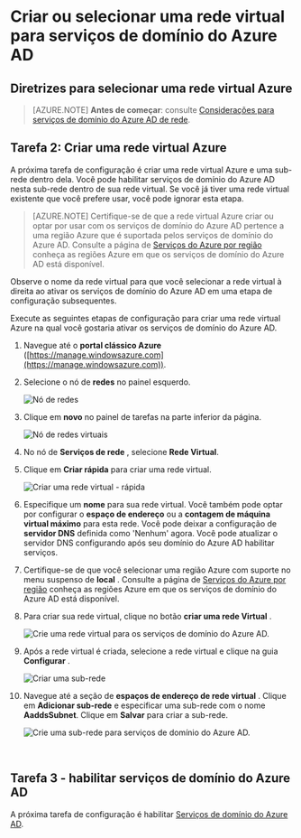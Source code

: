 <properties
    pageTitle="Serviços de domínio do Azure AD: Criar ou selecionar uma rede virtual | Microsoft Azure"
    description="Introdução ao Azure Active Directory Domain Services"
    services="active-directory-ds"
    documentationCenter=""
    authors="mahesh-unnikrishnan"
    manager="stevenpo"
    editor="curtand"/>

<tags
    ms.service="active-directory-ds"
    ms.workload="identity"
    ms.tgt_pltfrm="na"
    ms.devlang="na"
    ms.topic="get-started-article"
    ms.date="10/03/2016"
    ms.author="maheshu"/>

# <a name="create-or-select-a-virtual-network-for-azure-ad-domain-services"></a>Criar ou selecionar uma rede virtual para serviços de domínio do Azure AD

## <a name="guidelines-to-select-an-azure-virtual-network"></a>Diretrizes para selecionar uma rede virtual Azure
> [AZURE.NOTE] **Antes de começar**: consulte [Considerações para serviços de domínio do Azure AD de rede](active-directory-ds-networking.md).


## <a name="task-2-create-an-azure-virtual-network"></a>Tarefa 2: Criar uma rede virtual Azure
A próxima tarefa de configuração é criar uma rede virtual Azure e uma sub-rede dentro dela. Você pode habilitar serviços de domínio do Azure AD nesta sub-rede dentro de sua rede virtual. Se você já tiver uma rede virtual existente que você prefere usar, você pode ignorar esta etapa.

> [AZURE.NOTE] Certifique-se de que a rede virtual Azure criar ou optar por usar com os serviços de domínio do Azure AD pertence a uma região Azure que é suportada pelos serviços de domínio do Azure AD. Consulte a página de [Serviços do Azure por região](https://azure.microsoft.com/regions/#services/) conheça as regiões Azure em que os serviços de domínio do Azure AD está disponível.

Observe o nome da rede virtual para que você selecionar a rede virtual à direita ao ativar os serviços de domínio do Azure AD em uma etapa de configuração subsequentes.

Execute as seguintes etapas de configuração para criar uma rede virtual Azure na qual você gostaria ativar os serviços de domínio do Azure AD.

1. Navegue até o **portal clássico Azure** ([https://manage.windowsazure.com](https://manage.windowsazure.com)).

2. Selecione o nó de **redes** no painel esquerdo.

    ![Nó de redes](./media/active-directory-domain-services-getting-started/networks-node.png)

3. Clique em **novo** no painel de tarefas na parte inferior da página.

    ![Nó de redes virtuais](./media/active-directory-domain-services-getting-started/virtual-networks.png)

4. No nó de **Serviços de rede** , selecione **Rede Virtual**.

5. Clique em **Criar rápida** para criar uma rede virtual.

    ![Criar uma rede virtual - rápida](./media/active-directory-domain-services-getting-started/virtual-network-quickcreate.png)

6. Especifique um **nome** para sua rede virtual. Você também pode optar por configurar o **espaço de endereço** ou a **contagem de máquina virtual máximo** para esta rede. Você pode deixar a configuração de **servidor DNS** definida como 'Nenhum' agora. Você pode atualizar o servidor DNS configurando após seu domínio do Azure AD habilitar serviços.

7. Certifique-se de que você selecionar uma região Azure com suporte no menu suspenso de **local** . Consulte a página de [Serviços do Azure por região](https://azure.microsoft.com/regions/#services/) conheça as regiões Azure em que os serviços de domínio do Azure AD está disponível.

8. Para criar sua rede virtual, clique no botão **criar uma rede Virtual** .

    ![Crie uma rede virtual para os serviços de domínio do Azure AD.](./media/active-directory-domain-services-getting-started/create-vnet.png)

9. Após a rede virtual é criada, selecione a rede virtual e clique na guia **Configurar** .

    ![Criar uma sub-rede](./media/active-directory-domain-services-getting-started/create-vnet-properties.png)

10. Navegue até a seção de **espaços de endereço de rede virtual** . Clique em **Adicionar sub-rede** e especificar uma sub-rede com o nome **AaddsSubnet**. Clique em **Salvar** para criar a sub-rede.

    ![Crie uma sub-rede para serviços de domínio do Azure AD.](./media/active-directory-domain-services-getting-started/create-vnet-add-subnet.png)


<br>

## <a name="task-3---enable-azure-ad-domain-services"></a>Tarefa 3 - habilitar serviços de domínio do Azure AD
A próxima tarefa de configuração é habilitar [Serviços de domínio do Azure AD](active-directory-ds-getting-started-enableaadds.md).
